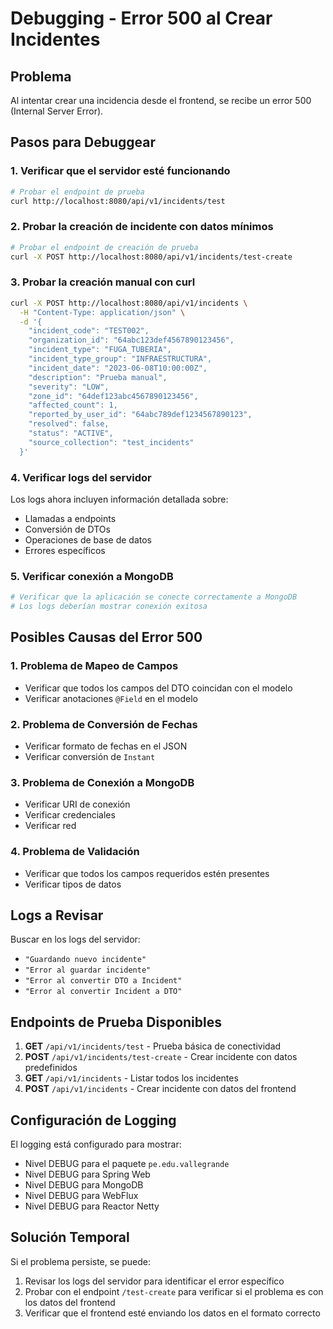 # Debugging - Error 500 al Crear Incidentes

## Problema
Al intentar crear una incidencia desde el frontend, se recibe un error 500 (Internal Server Error).

## Pasos para Debuggear

### 1. Verificar que el servidor esté funcionando
```bash
# Probar el endpoint de prueba
curl http://localhost:8080/api/v1/incidents/test
```

### 2. Probar la creación de incidente con datos mínimos
```bash
# Probar el endpoint de creación de prueba
curl -X POST http://localhost:8080/api/v1/incidents/test-create
```

### 3. Probar la creación manual con curl
```bash
curl -X POST http://localhost:8080/api/v1/incidents \
  -H "Content-Type: application/json" \
  -d '{
    "incident_code": "TEST002",
    "organization_id": "64abc123def4567890123456",
    "incident_type": "FUGA_TUBERIA",
    "incident_type_group": "INFRAESTRUCTURA",
    "incident_date": "2023-06-08T10:00:00Z",
    "description": "Prueba manual",
    "severity": "LOW",
    "zone_id": "64def123abc4567890123456",
    "affected_count": 1,
    "reported_by_user_id": "64abc789def1234567890123",
    "resolved": false,
    "status": "ACTIVE",
    "source_collection": "test_incidents"
  }'
```

### 4. Verificar logs del servidor
Los logs ahora incluyen información detallada sobre:
- Llamadas a endpoints
- Conversión de DTOs
- Operaciones de base de datos
- Errores específicos

### 5. Verificar conexión a MongoDB
```bash
# Verificar que la aplicación se conecte correctamente a MongoDB
# Los logs deberían mostrar conexión exitosa
```

## Posibles Causas del Error 500

### 1. Problema de Mapeo de Campos
- Verificar que todos los campos del DTO coincidan con el modelo
- Verificar anotaciones `@Field` en el modelo

### 2. Problema de Conversión de Fechas
- Verificar formato de fechas en el JSON
- Verificar conversión de `Instant`

### 3. Problema de Conexión a MongoDB
- Verificar URI de conexión
- Verificar credenciales
- Verificar red

### 4. Problema de Validación
- Verificar que todos los campos requeridos estén presentes
- Verificar tipos de datos

## Logs a Revisar

Buscar en los logs del servidor:
- `"Guardando nuevo incidente"`
- `"Error al guardar incidente"`
- `"Error al convertir DTO a Incident"`
- `"Error al convertir Incident a DTO"`

## Endpoints de Prueba Disponibles

1. **GET** `/api/v1/incidents/test` - Prueba básica de conectividad
2. **POST** `/api/v1/incidents/test-create` - Crear incidente con datos predefinidos
3. **GET** `/api/v1/incidents` - Listar todos los incidentes
4. **POST** `/api/v1/incidents` - Crear incidente con datos del frontend

## Configuración de Logging

El logging está configurado para mostrar:
- Nivel DEBUG para el paquete `pe.edu.vallegrande`
- Nivel DEBUG para Spring Web
- Nivel DEBUG para MongoDB
- Nivel DEBUG para WebFlux
- Nivel DEBUG para Reactor Netty

## Solución Temporal

Si el problema persiste, se puede:
1. Revisar los logs del servidor para identificar el error específico
2. Probar con el endpoint `/test-create` para verificar si el problema es con los datos del frontend
3. Verificar que el frontend esté enviando los datos en el formato correcto 